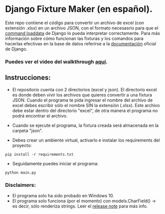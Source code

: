 # Django Fixture Maker (en español).

Este repo contiene el código para convertir un archivo de excel (con extensión .xlsx) en un archivo JSON, con el formato necesasrio para que el [command loaddata](https://docs.djangoproject.com/en/3.1/ref/django-admin/#django-admin-loaddata) de Django lo pueda interpretar correctamente.
Para más información sobre cómo funcionan las fixturas y los comandos para hacerlas efectivas en la base de datos referirse a la [documentación](https://docs.djangoproject.com/en/3.1/howto/initial-data/) oficial de Django.

### Puedes ver el video del walkthrough [aquí](https://youtu.be/KY-O_nJrlkw).

## Instrucciones:

* El repositorio cuenta con 2 directorios (excel y json). El directorio excel es donde deben vivir los archivos que quieres convertir a una fixtura JSON. Cuando el programa te pida ingresar el nombre del archivo de excel debes escribir sólo el nombre SIN la extensión (.xlsx). Este archivo debe estar dentro del directorio "excel", de otra manera el programa no podrá encontrar el archivo.
* Cuando se ejecute el programa, la fixtura creada será almacenada en la carpeta "json".

* Debes crear un ambiente virtual, activarlo e instalar los requirements del proyecto:
```
pip install -r requirements.txt
```
* Seguidamente puedes iniciar el programa:
```
python main.py
```

### Disclaimers:
* El programa solo ha sido probado en Windows 10.
* El programa solo funciona (por el momento) con models.CharField() -> es decir, sólo renderiza strings. Leer el [release note](https://github.com/soloamilkar/django-fixtures-maker/releases/tag/v0.01) para más info.
